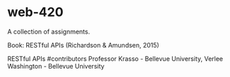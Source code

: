 # web-420
A collection of assignments.

Book: RESTful APIs (Richardson & Amundsen, 2015)

RESTful APIs #contributors Professor Krasso - Bellevue University, Verlee Washington - Bellevue University
